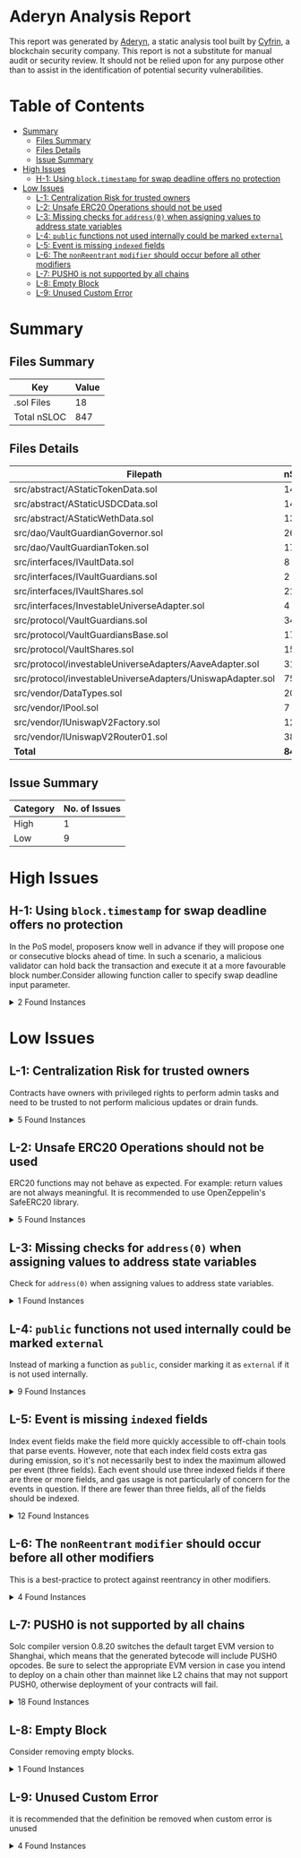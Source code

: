 # Aderyn Analysis Report

This report was generated by [Aderyn](https://github.com/Cyfrin/aderyn), a static analysis tool built by [Cyfrin](https://cyfrin.io), a blockchain security company. This report is not a substitute for manual audit or security review. It should not be relied upon for any purpose other than to assist in the identification of potential security vulnerabilities.
# Table of Contents

- [Summary](#summary)
  - [Files Summary](#files-summary)
  - [Files Details](#files-details)
  - [Issue Summary](#issue-summary)
- [High Issues](#high-issues)
  - [H-1: Using `block.timestamp` for swap deadline offers no protection](#h-1-using-blocktimestamp-for-swap-deadline-offers-no-protection)
- [Low Issues](#low-issues)
  - [L-1: Centralization Risk for trusted owners](#l-1-centralization-risk-for-trusted-owners)
  - [L-2: Unsafe ERC20 Operations should not be used](#l-2-unsafe-erc20-operations-should-not-be-used)
  - [L-3: Missing checks for `address(0)` when assigning values to address state variables](#l-3-missing-checks-for-address0-when-assigning-values-to-address-state-variables)
  - [L-4: `public` functions not used internally could be marked `external`](#l-4-public-functions-not-used-internally-could-be-marked-external)
  - [L-5: Event is missing `indexed` fields](#l-5-event-is-missing-indexed-fields)
  - [L-6: The `nonReentrant` `modifier` should occur before all other modifiers](#l-6-the-nonreentrant-modifier-should-occur-before-all-other-modifiers)
  - [L-7: PUSH0 is not supported by all chains](#l-7-push0-is-not-supported-by-all-chains)
  - [L-8: Empty Block](#l-8-empty-block)
  - [L-9: Unused Custom Error](#l-9-unused-custom-error)


# Summary

## Files Summary

| Key | Value |
| --- | --- |
| .sol Files | 18 |
| Total nSLOC | 847 |


## Files Details

| Filepath | nSLOC |
| --- | --- |
| src/abstract/AStaticTokenData.sol | 14 |
| src/abstract/AStaticUSDCData.sol | 14 |
| src/abstract/AStaticWethData.sol | 13 |
| src/dao/VaultGuardianGovernor.sol | 26 |
| src/dao/VaultGuardianToken.sol | 17 |
| src/interfaces/IVaultData.sol | 8 |
| src/interfaces/IVaultGuardians.sol | 2 |
| src/interfaces/IVaultShares.sol | 21 |
| src/interfaces/InvestableUniverseAdapter.sol | 4 |
| src/protocol/VaultGuardians.sol | 34 |
| src/protocol/VaultGuardiansBase.sol | 176 |
| src/protocol/VaultShares.sol | 151 |
| src/protocol/investableUniverseAdapters/AaveAdapter.sol | 31 |
| src/protocol/investableUniverseAdapters/UniswapAdapter.sol | 75 |
| src/vendor/DataTypes.sol | 204 |
| src/vendor/IPool.sol | 7 |
| src/vendor/IUniswapV2Factory.sol | 12 |
| src/vendor/IUniswapV2Router01.sol | 38 |
| **Total** | **847** |


## Issue Summary

| Category | No. of Issues |
| --- | --- |
| High | 1 |
| Low | 9 |


# High Issues

## H-1: Using `block.timestamp` for swap deadline offers no protection

In the PoS model, proposers know well in advance if they will propose one or consecutive blocks ahead of time. In such a scenario, a malicious validator can hold back the transaction and execute it at a more favourable block number.Consider allowing function caller to specify swap deadline input parameter.

<details><summary>2 Found Instances</summary>


- Found in src/protocol/investableUniverseAdapters/UniswapAdapter.sol [Line: 54](src/protocol/investableUniverseAdapters/UniswapAdapter.sol#L54)

	```solidity
	        uint256[] memory amounts = i_uniswapRouter.swapExactTokensForTokens({
	```

- Found in src/protocol/investableUniverseAdapters/UniswapAdapter.sol [Line: 108](src/protocol/investableUniverseAdapters/UniswapAdapter.sol#L108)

	```solidity
	        uint256[] memory amounts = i_uniswapRouter.swapExactTokensForTokens({
	```

</details>



# Low Issues

## L-1: Centralization Risk for trusted owners

Contracts have owners with privileged rights to perform admin tasks and need to be trusted to not perform malicious updates or drain funds.

<details><summary>5 Found Instances</summary>


- Found in src/dao/VaultGuardianToken.sol [Line: 9](src/dao/VaultGuardianToken.sol#L9)

	```solidity
	contract VaultGuardianToken is ERC20, ERC20Permit, ERC20Votes, Ownable {
	```

- Found in src/dao/VaultGuardianToken.sol [Line: 21](src/dao/VaultGuardianToken.sol#L21)

	```solidity
	    function mint(address to, uint256 amount) external onlyOwner {
	```

- Found in src/protocol/VaultGuardians.sol [Line: 40](src/protocol/VaultGuardians.sol#L40)

	```solidity
	contract VaultGuardians is Ownable, VaultGuardiansBase {
	```

- Found in src/protocol/VaultGuardians.sol [Line: 74](src/protocol/VaultGuardians.sol#L74)

	```solidity
	    function updateGuardianStakePrice(uint256 newStakePrice) external onlyOwner {
	```

- Found in src/protocol/VaultGuardians.sol [Line: 87](src/protocol/VaultGuardians.sol#L87)

	```solidity
	    function updateGuardianAndDaoCut(uint256 newCut) external onlyOwner {
	```

</details>



## L-2: Unsafe ERC20 Operations should not be used

ERC20 functions may not behave as expected. For example: return values are not always meaningful. It is recommended to use OpenZeppelin's SafeERC20 library.

<details><summary>5 Found Instances</summary>


- Found in src/protocol/VaultGuardiansBase.sol [Line: 288](src/protocol/VaultGuardiansBase.sol#L288)

	```solidity
	        bool succ = token.approve(address(tokenVault), s_guardianStakePrice);
	```

- Found in src/protocol/investableUniverseAdapters/AaveAdapter.sol [Line: 20](src/protocol/investableUniverseAdapters/AaveAdapter.sol#L20)

	```solidity
	        bool succ = asset.approve(address(i_aavePool), amount);
	```

- Found in src/protocol/investableUniverseAdapters/UniswapAdapter.sol [Line: 46](src/protocol/investableUniverseAdapters/UniswapAdapter.sol#L46)

	```solidity
	        bool succ = token.approve(address(i_uniswapRouter), amountOfTokenToSwap);
	```

- Found in src/protocol/investableUniverseAdapters/UniswapAdapter.sol [Line: 63](src/protocol/investableUniverseAdapters/UniswapAdapter.sol#L63)

	```solidity
	        succ = counterPartyToken.approve(address(i_uniswapRouter), amounts[1]);
	```

- Found in src/protocol/investableUniverseAdapters/UniswapAdapter.sol [Line: 71](src/protocol/investableUniverseAdapters/UniswapAdapter.sol#L71)

	```solidity
	        succ = token.approve(address(i_uniswapRouter), amountOfTokenToSwap + amounts[0]);
	```

</details>



## L-3: Missing checks for `address(0)` when assigning values to address state variables

Check for `address(0)` when assigning values to address state variables.

<details><summary>1 Found Instances</summary>


- Found in src/protocol/VaultGuardiansBase.sol [Line: 282](src/protocol/VaultGuardiansBase.sol#L282)

	```solidity
	        s_guardians[msg.sender][token] = IVaultShares(address(tokenVault));
	```

</details>



## L-4: `public` functions not used internally could be marked `external`

Instead of marking a function as `public`, consider marking it as `external` if it is not used internally.

<details><summary>9 Found Instances</summary>


- Found in src/dao/VaultGuardianGovernor.sol [Line: 17](src/dao/VaultGuardianGovernor.sol#L17)

	```solidity
	    function votingDelay() public pure override returns (uint256) {
	```

- Found in src/dao/VaultGuardianGovernor.sol [Line: 21](src/dao/VaultGuardianGovernor.sol#L21)

	```solidity
	    function votingPeriod() public pure override returns (uint256) {
	```

- Found in src/dao/VaultGuardianGovernor.sol [Line: 27](src/dao/VaultGuardianGovernor.sol#L27)

	```solidity
	    function quorum(uint256 blockNumber)
	```

- Found in src/dao/VaultGuardianToken.sol [Line: 17](src/dao/VaultGuardianToken.sol#L17)

	```solidity
	    function nonces(address ownerOfNonce) public view override(ERC20Permit, Nonces) returns (uint256) {
	```

- Found in src/protocol/VaultShares.sol [Line: 108](src/protocol/VaultShares.sol#L108)

	```solidity
	    function setNotActive() public onlyVaultGuardians isActive {
	```

- Found in src/protocol/VaultShares.sol [Line: 129](src/protocol/VaultShares.sol#L129)

	```solidity
	    function deposit(uint256 assets, address receiver)
	```

- Found in src/protocol/VaultShares.sol [Line: 176](src/protocol/VaultShares.sol#L176)

	```solidity
	    function rebalanceFunds() public isActive divestThenInvest nonReentrant {}
	```

- Found in src/protocol/VaultShares.sol [Line: 184](src/protocol/VaultShares.sol#L184)

	```solidity
	    function withdraw(uint256 assets, address receiver, address owner)
	```

- Found in src/protocol/VaultShares.sol [Line: 201](src/protocol/VaultShares.sol#L201)

	```solidity
	    function redeem(uint256 shares, address receiver, address owner)
	```

</details>



## L-5: Event is missing `indexed` fields

Index event fields make the field more quickly accessible to off-chain tools that parse events. However, note that each index field costs extra gas during emission, so it's not necessarily best to index the maximum allowed per event (three fields). Each event should use three indexed fields if there are three or more fields, and gas usage is not particularly of concern for the events in question. If there are fewer than three fields, all of the fields should be indexed.

<details><summary>12 Found Instances</summary>


- Found in src/protocol/VaultGuardians.sol [Line: 49](src/protocol/VaultGuardians.sol#L49)

	```solidity
	    event VaultGuardians__UpdatedStakePrice(uint256 oldStakePrice, uint256 newStakePrice);
	```

- Found in src/protocol/VaultGuardians.sol [Line: 52](src/protocol/VaultGuardians.sol#L52)

	```solidity
	    event VaultGuardians__UpdatedFee(uint256 oldFee, uint256 newFee);
	```

- Found in src/protocol/VaultGuardians.sol [Line: 53](src/protocol/VaultGuardians.sol#L53)

	```solidity
	    event VaultGuardians__SweptTokens(address asset);
	```

- Found in src/protocol/VaultGuardiansBase.sol [Line: 87](src/protocol/VaultGuardiansBase.sol#L87)

	```solidity
	    event GuardianAdded(address guardianAddress, IERC20 token);
	```

- Found in src/protocol/VaultGuardiansBase.sol [Line: 88](src/protocol/VaultGuardiansBase.sol#L88)

	```solidity
	    event GaurdianRemoved(address guardianAddress, IERC20 token);
	```

- Found in src/protocol/VaultGuardiansBase.sol [Line: 91](src/protocol/VaultGuardiansBase.sol#L91)

	```solidity
	    event InvestedInGuardian(address guardianAddress, IERC20 token, uint256 amount);
	```

- Found in src/protocol/VaultGuardiansBase.sol [Line: 94](src/protocol/VaultGuardiansBase.sol#L94)

	```solidity
	    event DinvestedFromGuardian(address guardianAddress, IERC20 token, uint256 amount);
	```

- Found in src/protocol/VaultGuardiansBase.sol [Line: 97](src/protocol/VaultGuardiansBase.sol#L97)

	```solidity
	    event GuardianUpdatedHoldingAllocation(address guardianAddress, IERC20 token);
	```

- Found in src/protocol/VaultShares.sol [Line: 35](src/protocol/VaultShares.sol#L35)

	```solidity
	    event UpdatedAllocation(AllocationData allocationData);
	```

- Found in src/protocol/investableUniverseAdapters/UniswapAdapter.sol [Line: 19](src/protocol/investableUniverseAdapters/UniswapAdapter.sol#L19)

	```solidity
	    event UniswapInvested(uint256 tokenAmount, uint256 wethAmount, uint256 liquidity);
	```

- Found in src/protocol/investableUniverseAdapters/UniswapAdapter.sol [Line: 20](src/protocol/investableUniverseAdapters/UniswapAdapter.sol#L20)

	```solidity
	    event UniswapDivested(uint256 tokenAmount, uint256 wethAmount);
	```

- Found in src/vendor/IUniswapV2Factory.sol [Line: 7](src/vendor/IUniswapV2Factory.sol#L7)

	```solidity
	    event PairCreated(address indexed token0, address indexed token1, address pair, uint256);
	```

</details>



## L-6: The `nonReentrant` `modifier` should occur before all other modifiers

This is a best-practice to protect against reentrancy in other modifiers.

<details><summary>4 Found Instances</summary>


- Found in src/protocol/VaultShares.sol [Line: 133](src/protocol/VaultShares.sol#L133)

	```solidity
	        nonReentrant
	```

- Found in src/protocol/VaultShares.sol [Line: 176](src/protocol/VaultShares.sol#L176)

	```solidity
	    function rebalanceFunds() public isActive divestThenInvest nonReentrant {}
	```

- Found in src/protocol/VaultShares.sol [Line: 188](src/protocol/VaultShares.sol#L188)

	```solidity
	        nonReentrant
	```

- Found in src/protocol/VaultShares.sol [Line: 205](src/protocol/VaultShares.sol#L205)

	```solidity
	        nonReentrant
	```

</details>



## L-7: PUSH0 is not supported by all chains

Solc compiler version 0.8.20 switches the default target EVM version to Shanghai, which means that the generated bytecode will include PUSH0 opcodes. Be sure to select the appropriate EVM version in case you intend to deploy on a chain other than mainnet like L2 chains that may not support PUSH0, otherwise deployment of your contracts will fail.

<details><summary>18 Found Instances</summary>


- Found in src/abstract/AStaticTokenData.sol [Line: 2](src/abstract/AStaticTokenData.sol#L2)

	```solidity
	pragma solidity 0.8.20;
	```

- Found in src/abstract/AStaticUSDCData.sol [Line: 2](src/abstract/AStaticUSDCData.sol#L2)

	```solidity
	pragma solidity 0.8.20;
	```

- Found in src/abstract/AStaticWethData.sol [Line: 2](src/abstract/AStaticWethData.sol#L2)

	```solidity
	pragma solidity 0.8.20;
	```

- Found in src/dao/VaultGuardianGovernor.sol [Line: 2](src/dao/VaultGuardianGovernor.sol#L2)

	```solidity
	pragma solidity 0.8.20;
	```

- Found in src/dao/VaultGuardianToken.sol [Line: 2](src/dao/VaultGuardianToken.sol#L2)

	```solidity
	pragma solidity 0.8.20;
	```

- Found in src/interfaces/IVaultData.sol [Line: 2](src/interfaces/IVaultData.sol#L2)

	```solidity
	pragma solidity 0.8.20;
	```

- Found in src/interfaces/IVaultGuardians.sol [Line: 2](src/interfaces/IVaultGuardians.sol#L2)

	```solidity
	pragma solidity 0.8.20;
	```

- Found in src/interfaces/IVaultShares.sol [Line: 2](src/interfaces/IVaultShares.sol#L2)

	```solidity
	pragma solidity 0.8.20;
	```

- Found in src/interfaces/InvestableUniverseAdapter.sol [Line: 2](src/interfaces/InvestableUniverseAdapter.sol#L2)

	```solidity
	pragma solidity 0.8.20;
	```

- Found in src/protocol/VaultGuardians.sol [Line: 28](src/protocol/VaultGuardians.sol#L28)

	```solidity
	pragma solidity 0.8.20;
	```

- Found in src/protocol/VaultGuardiansBase.sol [Line: 28](src/protocol/VaultGuardiansBase.sol#L28)

	```solidity
	pragma solidity 0.8.20;
	```

- Found in src/protocol/VaultShares.sol [Line: 2](src/protocol/VaultShares.sol#L2)

	```solidity
	pragma solidity 0.8.20;
	```

- Found in src/protocol/investableUniverseAdapters/AaveAdapter.sol [Line: 2](src/protocol/investableUniverseAdapters/AaveAdapter.sol#L2)

	```solidity
	pragma solidity 0.8.20;
	```

- Found in src/protocol/investableUniverseAdapters/UniswapAdapter.sol [Line: 2](src/protocol/investableUniverseAdapters/UniswapAdapter.sol#L2)

	```solidity
	pragma solidity 0.8.20;
	```

- Found in src/vendor/DataTypes.sol [Line: 2](src/vendor/DataTypes.sol#L2)

	```solidity
	pragma solidity 0.8.20;
	```

- Found in src/vendor/IPool.sol [Line: 2](src/vendor/IPool.sol#L2)

	```solidity
	pragma solidity 0.8.20;
	```

- Found in src/vendor/IUniswapV2Factory.sol [Line: 3](src/vendor/IUniswapV2Factory.sol#L3)

	```solidity
	pragma solidity 0.8.20;
	```

- Found in src/vendor/IUniswapV2Router01.sol [Line: 2](src/vendor/IUniswapV2Router01.sol#L2)

	```solidity
	pragma solidity 0.8.20;
	```

</details>



## L-8: Empty Block

Consider removing empty blocks.

<details><summary>1 Found Instances</summary>


- Found in src/protocol/VaultShares.sol [Line: 176](src/protocol/VaultShares.sol#L176)

	```solidity
	    function rebalanceFunds() public isActive divestThenInvest nonReentrant {}
	```

</details>



## L-9: Unused Custom Error

it is recommended that the definition be removed when custom error is unused

<details><summary>4 Found Instances</summary>


- Found in src/protocol/VaultGuardians.sol [Line: 44](src/protocol/VaultGuardians.sol#L44)

	```solidity
	    error VaultGuardians__TransferFailed();
	```

- Found in src/protocol/VaultGuardiansBase.sol [Line: 47](src/protocol/VaultGuardiansBase.sol#L47)

	```solidity
	    error VaultGuardiansBase__NotEnoughWeth(uint256 amount, uint256 amountNeeded);
	```

- Found in src/protocol/VaultGuardiansBase.sol [Line: 52](src/protocol/VaultGuardiansBase.sol#L52)

	```solidity
	    error VaultGuardiansBase__CantQuitGuardianWithNonWethVaults(address guardianAddress);
	```

- Found in src/protocol/VaultGuardiansBase.sol [Line: 59](src/protocol/VaultGuardiansBase.sol#L59)

	```solidity
	    error VaultGuardiansBase__FeeTooSmall(uint256 fee, uint256 requiredFee);
	```

</details>




